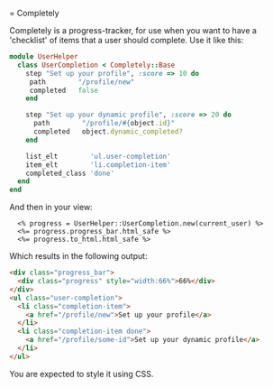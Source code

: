 = Completely

Completely is a progress-tracker, for use when you want to have a 'checklist' of items that a user should complete. Use it like this:

```ruby
module UserHelper
  class UserCompletion < Completely::Base
    step "Set up your profile", :score => 10 do
     path        "/profile/new"
     completed   false
    end

    step "Set up your dynamic profile", :score => 20 do
      path        "/profile/#{object.id}"
      completed   object.dynamic_completed?
    end

    list_elt        'ul.user-completion'
    item_elt        'li.completion-item'
    completed_class 'done'
  end
end
```

And then in your view:

```erb
  <% progress = UserHelper::UserCompletion.new(current_user) %>
  <%= progress.progress_bar.html_safe %>
  <%= progress.to_html.html_safe %>
```

Which results in the following output:

```html
<div class="progress_bar">
  <div class="progress" style="width:66%">66%</div>
</div>
<ul class="user-completion">
  <li class="completion-item">
    <a href="/profile/new">Set up your profile</a>
  </li>
  <li class="completion-item done">
    <a href="/profile/some-id">Set up your dynamic profile</a>
  </li>
</ul>
```

You are expected to style it using CSS.

